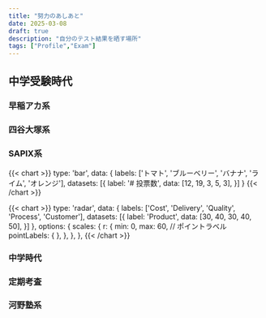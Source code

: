 ```yaml
---
title: "努力のあしあと"
date: 2025-03-08
draft: true
description: "自分のテスト結果を晒す場所"
tags: ["Profile","Exam"]
---
```


## 中学受験時代
### 早稲アカ系
### 四谷大塚系
### SAPIX系

{{< chart >}}
type: 'bar',
data: {
  labels: ['トマト', 'ブルーベリー', 'バナナ', 'ライム', 'オレンジ'],
  datasets: [{
    label: '# 投票数',
    data: [12, 19, 3, 5, 3],
  }]
}
{{< /chart >}}

{{< chart >}}
  type: 'radar',
  data: {
    labels: ['Cost', 'Delivery', 'Quality', 'Process', 'Customer'],
    datasets: [{
      label: 'Product',
      data: [30, 40, 30, 40, 50],
    }]
  },
  options: {
    scales: {
      r: {
        min: 0,
        max: 60,
        // ポイントラベル
        pointLabels: {
        },
      },
    },
  },
{{< /chart >}}


### 中学時代
### 定期考査
### 河野塾系